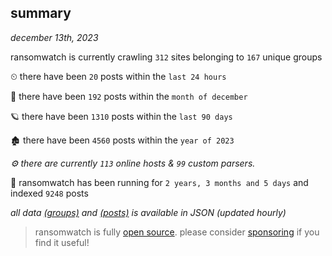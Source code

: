 
## summary
_december 13th, 2023_

ransomwatch is currently crawling `312` sites belonging to `167` unique groups

⏲ there have been `20` posts within the `last 24 hours`

🦈 there have been `192` posts within the `month of december`

🪐 there have been `1310` posts within the `last 90 days`

🏚 there have been `4560` posts within the `year of 2023`

_⚙️ there are currently `113` online hosts & `99` custom parsers._

🦕 ransomwatch has been running for `2 years, 3 months and 5 days` and indexed `9248` posts

_all data  [(groups)](http://ransomwhat.telemetry.ltd/groups) and [(posts)](http://ransomwhat.telemetry.ltd/posts) is available in JSON (updated hourly)_

> ransomwatch is fully [open source](https://github.com/joshhighet/ransomwatch#ransomwatch--). please consider [sponsoring](https://github.com/sponsors/joshhighet) if you find it useful!
